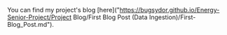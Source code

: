 You can find my project's blog [here]("https://bugsydor.github.io/Energy-Senior-Project/Project Blog/First Blog Post (Data Ingestion)/First-Blog_Post.md").
